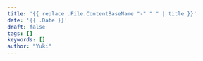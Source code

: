 ```yaml
---
title: '{{ replace .File.ContentBaseName "-" " " | title }}'
date: '{{ .Date }}'
draft: false
tags: []
keywords: []
author: "Yuki"
---
```


